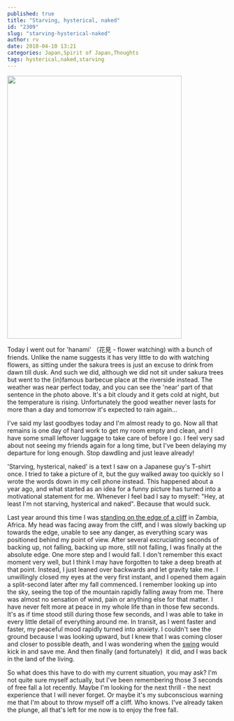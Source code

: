 ```yaml
---
published: true
title: "Starving, hysterical, naked"
id: "2309"
slug: "starving-hysterical-naked"
author: rv
date: 2010-04-10 13:21
categories: Japan,Spirit of Japan,Thoughts
tags: hysterical,naked,starving
---
```

<a href="https://s3.amazonaws.com/cfwblog/uploads/2010/04/img_8697_8_9ps.jpg"><img class="aligncenter size-full wp-image-2311" title="IMG_8697_8_9PS_sml" src="https://s3.amazonaws.com/cfwblog/uploads/2010/04/img_8697_8_9ps_sml.jpg" alt="" width="399" height="600" /></a>

Today I went out for 'hanami' （花見 - flower watching) with a bunch of friends. Unlike the name suggests it has very little to do with watching flowers, as sitting under the sakura trees is just an excuse to drink from dawn till dusk. And such we did, although we did not sit under sakura trees but went to the (in)famous barbecue place at the riverside instead. The weather was near perfect today, and you can see the 'near' part of that sentence in the photo above. It's a bit cloudy and it gets cold at night, but the temperature is rising. Unfortunately the good weather never lasts for more than a day and tomorrow it's expected to rain again...

I've said my last goodbyes today and I'm almost ready to go. Now all that remains is one day of hard work to get my room empty and clean, and I have some small leftover luggage to take care of before I go. I feel very sad about not seeing my friends again for a long time, but I've been delaying my departure for long enough. Stop dawdling and just leave already!

'Starving, hysterical, naked' is a text I saw on a Japanese guy's T-shirt once. I tried to take a picture of it, but the guy walked away too quickly so I wrote the words down in my cell phone instead. This happened about a year ago, and what started as an idea for a funny picture has turned into a motivational statement for me. Whenever I feel bad I say to myself: "Hey, at least I'm not starving, hysterical and naked". Because that would suck.

Last year around this time I was <a href="https://s3.amazonaws.com/cfwblog/uploads/2009/05/dsc_0775.jpg" target="_blank">standing on the edge of a cliff</a> in Zambia, Africa. My head was facing away from the cliff, and I was slowly backing up towards the edge, unable to see any danger, as everything scary was positioned behind my point of view. After several excruciating seconds of backing up, not falling, backing up more, still not falling, I was finally at the absolute edge. One more step and I would fall. I don't remember this exact moment very well, but I think I may have forgotten to take a deep breath at that point. Instead, I just leaned over backwards and let gravity take me. I unwillingly closed my eyes at the very first instant, and I opened them again a split-second later after my fall commenced. I remember looking up into the sky, seeing the top of the mountain rapidly falling away from me. There was almost no sensation of wind, pain or anything else for that matter. I have never felt more at peace in my whole life than in those few seconds. It's as if time stood still during those few seconds, and I was able to take in every little detail of everything around me. In transit, as I went faster and faster, my peaceful mood rapidly turned into anxiety. I couldn't see the ground because I was looking upward, but I knew that I was coming closer and closer to possible death, and I was wondering when the <a href="http://www.thezambeziswing.com/" target="_blank">swing</a> would kick in and save me. And then finally (and fortunately)  it did, and I was back in the land of the living.

So what does this have to do with my current situation, you may ask? I'm not quite sure myself actually, but I've been remembering those 3 seconds of free fall a lot recently. Maybe I'm looking for the next thrill - the next experience that I will never forget. Or maybe it's my subconscious warning me that I'm about to throw myself off a cliff. Who knows. I've already taken the plunge, all that's left for me now is to enjoy the free fall.